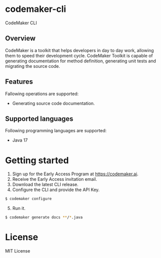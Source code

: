 # codemaker-cli

CodeMaker CLI

## Overview

CodeMaker is a toolkit that helps developers in day to day work, allowing them to speed their development cycle.
CodeMaker Toolkit is capable of generating documentation for method definition, generating unit tests and migrating 
the source code.

## Features

Fallowing operations are supported:

* Generating source code documentation.

## Supported languages

Following programming languages are supported:

* Java 17

# Getting started

1. Sign up for the Early Access Program at https://codemaker.ai.
2. Receive the Early Access invitation email. 
3. Download the latest CLI release.
4. Configure the CLI and provide the API Key.

```bash
$ codemaker configure
```

5. Run it.

```bash
$ codemaker generate docs **/*.java
```

# License

MIT License